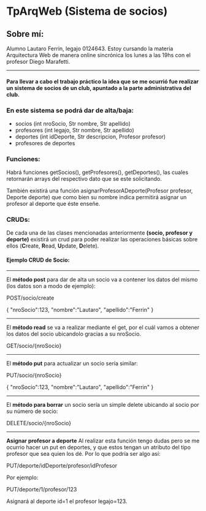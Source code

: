 # TpArqWeb (Sistema de socios)

## Sobre mí:
Alumno Lautaro Ferrin, legajo 0124643. Estoy cursando la materia Arquitectura Web de manera online sincrónica los lunes a las 19hs con el profesor Diego Marafetti.

---

#### Para llevar a cabo el trabajo práctico la idea que se me ocurrió fue realizar un sistema de socios de un club, apuntado a la parte administrativa del club.

### En este sistema se podrá dar de alta/baja: 

- socios (int nroSocio, Str nombre, Str apellido)
- profesores (int legajo, Str nombre, Str apellido)
- deportes (int idDeporte, Str descripcion, Profesor profesor)
- profesores de deportes

### Funciones:

Habrá funciones getSocios(), getProfesores(), getDeportes(), las cuales retornarán arrays del respectivo dato que se este solicitando.

También existirá una función asignarProfesorADeporte(Profesor profesor, Deporte deporte) que como bien su nombre indica permitirá asignar un profesor al deporte que éste enseñe.

### CRUDs:

De cada una de las clases mencionadas anteriormente **(socio, profesor y deporte)** existirá un crud para poder realizar las operaciones básicas sobre ellos (**C**reate, **R**ead, **U**pdate, **D**elete).

#### Ejemplo CRUD de Socio:

---

El **método post** para dar de alta un socio va a contener los datos del mismo (los datos son a modo de ejemplo):

POST/socio/create

{
  "nroSocio":123,
  "nombre":"Lautaro",
  "apellido":"Ferrin"
}

---

El **método read** se va a realizar mediante el get, por el cuál vamos a obtener los datos del socio ubicandolo gracias a su nroSocio.

GET/socio/{nroSocio}

---

El **método put** para actualizar un socio sería similar:

PUT/socio/{nroSocio}

{
  "nroSocio":123,
  "nombre":"Lautaro",
  "apellido":"Ferrin"
}

---

El **método para borrar** un socio sería un simple delete ubicando al socio por su número de socio:

DELETE/socio/{nroSocio}

---

**Asignar profesor a deporte**
Al realizar esta función tengo dudas pero se me ocurrio hacer un put en deportes, y que estos tengan un atributo del tipo profesor que sea quien los dé. Por lo que podría ser algo así:

PUT/deporte/idDeporte/profesor/idProfesor

Por ejemplo:

PUT/deporte/1/profesor/123

Asignará al deporte id=1 el profesor legajo=123.

